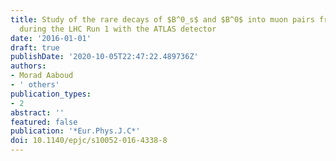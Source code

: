 ```yaml
---
title: Study of the rare decays of $B^0_s$ and $B^0$ into muon pairs from data collected
  during the LHC Run 1 with the ATLAS detector
date: '2016-01-01'
draft: true
publishDate: '2020-10-05T22:47:22.489736Z'
authors:
- Morad Aaboud
- ' others'
publication_types:
- 2
abstract: ''
featured: false
publication: '*Eur.Phys.J.C*'
doi: 10.1140/epjc/s10052-016-4338-8
---
```


